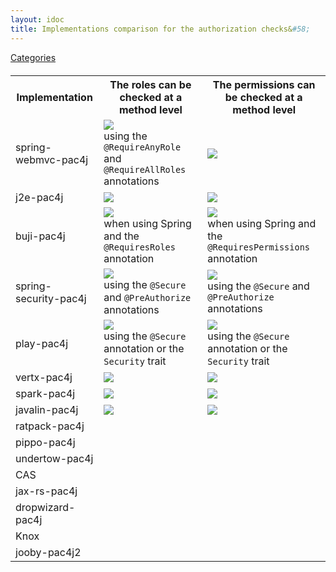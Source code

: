 ```yaml
---
layout: idoc
title: Implementations comparison for the authorization checks&#58;
---
```


[<i class="fa fa-long-arrow-left fa-2x" aria-hidden="true"></i> Categories](./comparison.html)

<style>
    table {
        margin-top: 20px
    }
    table img {
        border: 0
    }
</style>

<table class="centered">
    <tr>
        <th>Implementation</th>
        <th>The roles can be checked at a method level</th>
        <th>The permissions can be checked at a method level</th>
    </tr>
    <tr>
        <td>spring-webmvc-pac4j</td>
        <td><img src="/img/green_check.png" /><br />using the <code class="highlighter-rouge">@RequireAnyRole</code> and <code class="highlighter-rouge">@RequireAllRoles</code> annotations</td>
        <td><img src="/img/red_cross.png" /></td>
    </tr>
    <tr>
        <td>j2e-pac4j</td>
        <td><img src="/img/red_cross.png" /></td>
        <td><img src="/img/red_cross.png" /></td>
    </tr>
    <tr>
        <td>buji-pac4j</td>
        <td><img src="/img/green_check.png" /><br />when using Spring and the <code class="highlighter-rouge">@RequiresRoles</code> annotation</td>
        <td><img src="/img/green_check.png" /><br />when using Spring and the <code class="highlighter-rouge">@RequiresPermissions</code> annotation</td>
    </tr>
    <tr>
        <td>spring-security-pac4j</td>
        <td><img src="/img/green_check.png" /><br />using the <code class="highlighter-rouge">@Secure</code> and <code class="highlighter-rouge">@PreAuthorize</code> annotations</td>
        <td><img src="/img/green_check.png" /><br />using the <code class="highlighter-rouge">@Secure</code> and <code class="highlighter-rouge">@PreAuthorize</code> annotations</td>
    </tr>
    <tr>
        <td>play-pac4j</td>
        <td><img src="/img/green_check.png" /><br />using the <code class="highlighter-rouge">@Secure</code> annotation or the <code class="highlighter-rouge">Security</code> trait</td>
        <td><img src="/img/green_check.png" /><br />using the <code class="highlighter-rouge">@Secure</code> annotation or the <code class="highlighter-rouge">Security</code> trait</td>
    </tr>
    <tr>
        <td>vertx-pac4j</td>
        <td><img src="/img/red_cross.png" /></td>
        <td><img src="/img/red_cross.png" /></td>
    </tr>
    <tr>
        <td>spark-pac4j</td>
        <td><img src="/img/red_cross.png" /></td>
        <td><img src="/img/red_cross.png" /></td>
    </tr>
    <tr>
        <td>javalin-pac4j</td>
        <td><img src="/img/red_cross.png" /></td>
        <td><img src="/img/red_cross.png" /></td>
    </tr>
    <tr>
        <td>ratpack-pac4j</td>
        <td></td>
        <td></td>
    </tr>
    <tr>
        <td>pippo-pac4j</td>
        <td></td>
        <td></td>
    </tr>
    <tr>
        <td>undertow-pac4j</td>
        <td></td>
        <td></td>
    </tr>
    <tr>
        <td>CAS</td>
        <td></td>
        <td></td>
    </tr>
    <tr>
        <td>jax-rs-pac4j</td>
        <td></td>
        <td></td>
    </tr>
    <tr>
        <td>dropwizard-pac4j</td>
        <td></td>
        <td></td>
    </tr>
    <tr>
        <td>Knox</td>
        <td></td>
        <td></td>
    </tr>
    <tr>
        <td>jooby-pac4j2</td>
        <td></td>
        <td></td>
    </tr>
</table>
